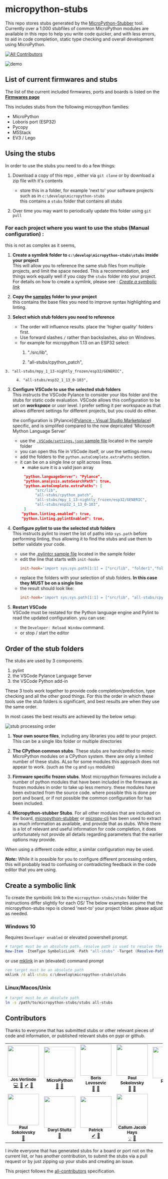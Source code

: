 # micropython-stubs
<img src="docs/img/colorstubs.jpg"
     alt="pencil stubs"
     width=0%
     height=20%
     style="float: right; margin-right: 10px;" />

This repo stores stubs generated by the [MicroPython-Stubber](https://github.com/Josverl/micropython-stubber) tool.
Currently over a 1.000 stubfiles of common MicroPython modules are available in this repo to help you write code quicker, and with less errors,  to aid in code completion, static type checking and overall development using MicroPython.


<!-- ALL-CONTRIBUTORS-BADGE:START - Do not remove or modify this section -->
[![All Contributors](https://img.shields.io/badge/all_contributors-11-orange.svg?style=flat-square)](#contributors-)
<!-- ALL-CONTRIBUTORS-BADGE:END -->

![demo](docs/img/demo.gif)

## List of current firmwares and stubs 
The list of the current included firmwares, ports and boards is listed on the [**Firmwares page**](firmwares.md)  

This includes stubs from the following micropython families: 
 - MicroPython
 - Loboris port (ESP32)
 - Pycopy
 - M5Stack
 - EV3 / Lego

## Using the stubs 

In order to use the stubs you need to do a few things:  
 1.  Download a copy of this repo , either via `git clone` or by download a zip file with it's contents
     - store this in a folder, for example 'next to' your software projects such as in `c:\develop\micropython-stubs`  
     this contains a `stubs` folder that contains all stubs

 2. Over time you may want to periodically update this folder using `git pull`

### For each project where you want to use the stubs (Manual configuration) :   
this is not as complex as it seems,

 1.  **Create a symlink folder to `c:\develop\micropython-stubs\stubs` inside your project**  
     This will allow you to reference the same stub files from multiple projects, and limit the space needed. This a recommendation, and things work equally well if you copy the `stubs` folder into your project.  
     For details on how to create a symlink, please see : [_Create a symbolic link_](###create-a-symbolic-link)

 2.  **Copy the [samples](docs/samples) folder to your project**  
 this contains the base files you need to improve syntax highlighting and linting.

 2.  **Select which stub folders you need to reference**  
     - The order will influence results. place the 'higher quality' folders first.
     - Use forward slashes `/` rather than backslashes, also on Windows.
     - for example for micropython 1.13 on an ESP32 select:
         1. "./src/lib",
         
         2. "all-stubs/cpython_patch",
         
    3. "all-stubs/mpy_1_13-nightly_frozen/esp32/GENERIC", 
       
         4. "all-stubs/esp32_1_13_0-103",
         
            
    
 3.  **Configure VSCode to use the selected stub folders**  
     This instructs the VSCode Pylance to consider your libs folder and the stubs for static code evaluation.
     VSCode allows this configuration to be set on **_workspace_** or _user_ level. I prefer setting it per workspace as that allows different settings for different projects, but you could do either.
     
     the configuration is [Pylance]([Pylance - Visual Studio Marketplace](https://marketplace.visualstudio.com/items?itemName=ms-python.vscode-pylance)) specific, and is simplifed compared to the now depricated 'Microsoft Mython Language Server' 
     
     - use the [`.VSCode/settings.json` sample file](docs/samples/.VSCode/settings.json) located in the sample folder
     - you can open this file in VSCode itself, or use the settings menu 
     - add the folders to the `python.autoComplete.extraPaths` section. 
     - it can be on a single line or split across lines. 
          - make sure it is a valid json array 
          
     ```json
          "python.languageServer": "Pylance",
          "python.analysis.autoSearchPath": true,
          "python.autoComplete.extraPaths": [
               "src/lib", 
               "all-stubs/cpython_patch", 
               "all-stubs/mpy_1_13-nightly_frozen/esp32/GENERIC", 
               "all-stubs/esp32_1_13_0-103",
          ]
         "python.linting.enabled": true,
         "python.linting.pylintEnabled": true,
     ```
     
 5. **Configure pylint to use the selected stub folders**  
    This instructs pylint to insert the list of paths into `sys.path` before performing linting, thus allowing it to find the stubs and use them to better validate your code. 

    - use the [.pylintcr sample file](docs/sample/.pylintrc) located in the sample folder
    - edit the line that starts with `init-hook=`  
         ``` ini
         init-hook='import sys;sys.path[1:1] = ["src/lib", "folder1","folder2", "folder3",];'
         ```
    - replace the folders with your selection of stub folders. **In this case they MUST be on a single line**
    - the result should look like:
         ``` ini
         init-hook='import sys;sys.path[1:1] = ["src/lib", "all-stubs/cpython_patch","all-stubs/mpy_1_13-nightly_frozen/esp32/GENERIC", "all-stubs/esp32_1_13_0-103",];'
         ```

 6. **Restart VSCode**  
    VSCode must be restated for the Python language engine and Pylint to read the updated configuration.
    you can use: 
    - the `Developer: Reload Window` command.
    - or stop / start the editor

## Order of the stub folders

The stubs are used by 3 components.

 1. pylint
 2. the VSCode Pylance Language Server
  3. the VSCode Python add-in

These 3 tools work together to provide code completion/prediction, type checking and all the other good things.
For this the order in which these tools use  the stub folders is significant, and best results are when they use the same order. 

In most cases the best results are achieved by the below setup:  

![stub processing order](docs/img/stuborder.png)

 1. **Your own source files**, including any libraries you add to your project.
 This can be a single libs folder or multiple directories

 2. **The CPython common stubs**. These stubs are handcrafted to mimic MicroPython modules on a CPython system.
 there are only a limited number of these stubs. ALso for some modules this approach does not appear to work. (such as the `cg` and `sys` modules)

 3. **Firmware specific frozen stubs**. Most micropython firmwares include a number of python modules that have been included in the firmware as frozen modules in order to take up less memory.
 these modules have been extracted from the source code. where possible this is done per port and board,  or if not possible the common configuration for has been included.

 4. **Micropython-stubber Stubs**. For all other modules that are included on the board, [micropython-stubber](https://github.com/Josverl/micropython-stubber) or [micropy-cli](https://github.com/BradenM/micropy-cli) has been used to extract as much information as available, and provide that as stubs. While there is a lot of relevant and useful information for code completion, it does unfortunately not provide all details regarding parameters that the earlier  options may provide.


When using a different code editor, a similar configuration may be used. 

 _**Note:**_ While it is possible for you to configure different processing orders, this will probably lead to confusing or contradicting feedback in the code editor that you are using.

## Create a symbolic link
To create the symbolic link to the `micropython-stubs/stubs` folder the instructions differ slightly for each OS/
The below examples assume that the micropython-stubs repo is cloned 'next-to' your project folder.
please adjust as needed.

### Windows 10 
Requires `Developer enabled` or elevated powershell prompt.

``` powershell
# target must be an absolute path, resolve path is used to resolve the relative path to absolute
New-Item -ItemType SymbolicLink -Path "all-stubs" -Target (Resolve-Path -Path ../micropython-stubs/stubs)
```
or use [mklink](https://docs.microsoft.com/en-us/windows-server/administration/windows-commands/mklink) in an (elevated) command prompt
``` cmd
rem target must be an absolute path
mklink /d all-stubs c:\develop\micropython-stubs\stubs
```

### Linux/Macos/Unix

``` sh
# target must be an absolute path
ln -s /path/to/micropython-stubs/stubs all-stubs
```

## Contributors
Thanks to everyone that has submitted stubs or other relevant pieces of code and information, or published relevant stubs on pypi or github.

<!-- ALL-CONTRIBUTORS-LIST:START - Do not remove or modify this section -->
<!-- prettier-ignore-start -->
<!-- markdownlint-disable -->
<table>
  <tr>
    <td align="center"><a href="https://github.com/Josverl"><img src="https://avatars2.githubusercontent.com/u/981654?v=4?s=100" width="100px;" alt=""/><br /><sub><b>Jos Verlinde</b></sub></a><br /><a href="https://github.com/Josverl/micropython-stubs/commits?author=josverl" title="Code">💻</a> <a href="#stubs-josverl" title="MicroPython stubs">📝</a> <a href="#test-josverl" title="Test">✔</a> <a href="#tool-josverl" title="Tools">🔧</a></td>
    <td align="center"><a href="https://micropython.org/"><img src="https://avatars1.githubusercontent.com/u/6298560?v=4?s=100" width="100px;" alt=""/><br /><sub><b>MicroPython</b></sub></a><br /><a href="#data-micropython" title="Data">🔣</a> <a href="#stubs-micropython" title="MicroPython stubs">📝</a></td>
    <td align="center"><a href="https://github.com/loboris"><img src="https://avatars3.githubusercontent.com/u/6280349?v=4?s=100" width="100px;" alt=""/><br /><sub><b>Boris Lovosevic</b></sub></a><br /><a href="#data-loboris" title="Data">🔣</a> <a href="#stubs-loboris" title="MicroPython stubs">📝</a></td>
    <td align="center"><a href="https://github.com/pfalcon"><img src="https://avatars3.githubusercontent.com/u/500451?v=4?s=100" width="100px;" alt=""/><br /><sub><b>Paul Sokolovsky</b></sub></a><br /><a href="#data-pfalcon" title="Data">🔣</a> <a href="#stubs-pfalcon" title="MicroPython stubs">📝</a></td>
    <td align="center"><a href="https://github.com/pycopy"><img src="https://avatars0.githubusercontent.com/u/67273174?v=4?s=100" width="100px;" alt=""/><br /><sub><b>pycopy</b></sub></a><br /><a href="#data-pycopy" title="Data">🔣</a> <a href="#stubs-pycopy" title="MicroPython stubs">📝</a></td>
    <td align="center"><a href="https://github.com/pycom"><img src="https://avatars2.githubusercontent.com/u/16415153?v=4?s=100" width="100px;" alt=""/><br /><sub><b>Pycom</b></sub></a><br /><a href="#infra-pycom" title="Infrastructure (Hosting, Build-Tools, etc)">🚇</a></td>
    <td align="center"><a href="https://github.com/BradenM"><img src="https://avatars1.githubusercontent.com/u/5913808?v=4?s=100" width="100px;" alt=""/><br /><sub><b>Braden Mars</b></sub></a><br /><a href="#stubs-BradenM" title="MicroPython stubs">📝</a> <a href="#test-BradenM" title="Test">✔</a> <a href="#tool-BradenM" title="Tools">🔧</a> <a href="#platform-BradenM" title="Packaging/porting to new platform">📦</a></td>
  </tr>
  <tr>
    <td align="center"><a href="https://github.com/pfalcon"><img src="https://avatars3.githubusercontent.com/u/500451?v=4?s=100" width="100px;" alt=""/><br /><sub><b>Paul Sokolovsky</b></sub></a><br /><a href="#stubs-pfalcon" title="MicroPython stubs">📝</a></td>
    <td align="center"><a href="https://github.com/dastultz"><img src="https://avatars3.githubusercontent.com/u/4334042?v=4?s=100" width="100px;" alt=""/><br /><sub><b>Daryl Stultz</b></sub></a><br /><a href="#stubs-dastultz" title="MicroPython stubs">📝</a></td>
    <td align="center"><a href="http://patrickwalters.us/"><img src="https://avatars0.githubusercontent.com/u/4002194?v=4?s=100" width="100px;" alt=""/><br /><sub><b>Patrick</b></sub></a><br /><a href="#test-askpatrickw" title="Test">✔</a> <a href="#stubs-askpatrickw" title="MicroPython stubs">📝</a></td>
    <td align="center"><a href="http://comingsoon.tm/"><img src="https://avatars0.githubusercontent.com/u/13251689?v=4?s=100" width="100px;" alt=""/><br /><sub><b>Callum Jacob Hays</b></sub></a><br /><a href="#example-CallumJHays" title="Examples">💡</a> <a href="#research-CallumJHays" title="Research">🔬</a></td>
  </tr>
</table>

<!-- markdownlint-restore -->
<!-- prettier-ignore-end -->

<!-- ALL-CONTRIBUTORS-LIST:END -->

I invite everyone that has generated stubs for a board or port not on the current list, or has another contribution, to submit the stubs via a pull request or by just zipping up your stubs and creating an issue. 

This project follows the [all-contributors](https://github.com/all-contributors/all-contributors) specification. 
